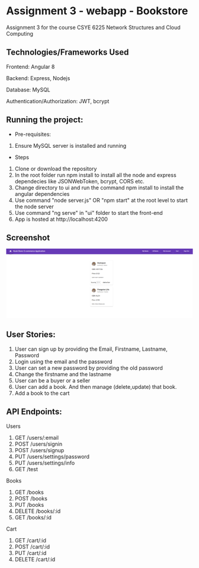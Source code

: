 # Assignment 3 - webapp - Bookstore 
Assignment 3 for the course CSYE 6225 Network Structures and Cloud Computing 

## Technologies/Frameworks Used

Frontend: Angular 8

Backend: Express, Nodejs  

Database: MySQL 

Authentication/Authorization: JWT, bcrypt

## Running the project: 
* Pre-requisites: 
1. Ensure MySQL server is installed and running

* Steps
1. Clone or download the repository
2. In the root folder run npm install to install all the node and express dependecies like JSONWebToken, bcrypt, CORS etc. 
3. Change directory to ui and run the command npm install to install the angular dependencies 
5. Use command "node server.js" OR "npm start" at the root level to start the node server 
6. Use command "ng serve" in "ui" folder to start the front-end
7. App is hosted at http://localhost:4200

## Screenshot
![](screenshots/Screenshot.png)

## User Stories:
1. User can sign up by providing the Email, Firstname, Lastname, Password
2. Login using the email and the password 
3. User can set a new password by providing the old password 
4. Change the firstname and the lastname 
5. User can be a buyer or a seller
6. User can add a book. And then manage (delete,update) that book. 
7. Add a book to the cart


## API Endpoints:
Users 
1. GET /users/:email 
2. POST /users/signin
3. POST /users/signup
4. PUT /users/settings/password
5. PUT /users/settings/info
6. GET /test

Books
1. GET /books
2. POST /books
3. PUT /books
4. DELETE /books/:id
5. GET /books/:id 

Cart
1. GET /cart/:id
2. POST /cart/:id
3. PUT /cart/:id
4. DELETE /cart/:id





